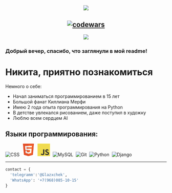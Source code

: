 

<div id="header" align="center">
  <img src="https://i.pinimg.com/originals/52/03/8a/52038aee8e50978dfc20614660c578fb.gif" width="300"/>
</div>


<div align="center">
  
## [![codewars](https://www.codewars.com/users/Glazochek/badges/large)](https://www.codewars.com/users/username) 
![](https://komarev.com/ghpvc/?username=your-github-username)
  
</div>



### Добрый вечер, спасибо, что заглянули в мой readme!
# Никита, приятно познакомиться 
  
 Немного о себе:
  + Начал заниматься программированием в 15 лет
  + Большой фанат Киллиана Мерфи
  + Имею 2 года опыта программирования на Python
  + В детстве увлекался рисованием, даже поступил в художку
  + Люблю всем сердцем AI 

<div>
  
  ## Языки программирования:&nbsp;
  
  <img src="https://uxwing.com/wp-content/themes/uxwing/download/brands-and-social-media/css-icon.png"  title="CSS3" alt="CSS" width="40" height="40"/>&nbsp;
  <img src="https://github.com/devicons/devicon/blob/master/icons/html5/html5-original.svg" title="HTML5" alt="HTML" width="40" height="40"/>&nbsp;
  <img src="https://github.com/devicons/devicon/blob/master/icons/javascript/javascript-original.svg" title="JavaScript" alt="JavaScript" width="40" height="40"/>&nbsp;
  <img src="https://icon-library.com/images/mysql-icon/mysql-icon-3.jpg" title="MySQL"  alt="MySQL" width="40" height="40"/>&nbsp;
  <img src="https://upload.wikimedia.org/wikipedia/commons/thumb/3/3f/Git_icon.svg/2048px-Git_icon.svg.png" title="Git" alt="Git" width="40" height="40"/>&nbsp;
  <img src="https://upload.wikimedia.org/wikipedia/commons/thumb/c/c3/Python-logo-notext.svg/1869px-Python-logo-notext.svg.png" title="Python"  alt="Python" width="40" height="40"/>&nbsp;
  <img src="https://icon-library.com/images/django-icon/django-icon-0.jpg" title="Django" alt="Django" width="40" height="40"/>
</div>

<!-- ## Немного хвастовства:

<div>
  <img src="https://user-images.githubusercontent.com/87608167/225424030-39c53ce0-8170-4db0-ad35-f0be0c3e9156.png" width="250" height="180"/>
  <img src="https://user-images.githubusercontent.com/87608167/225424324-2d094998-871d-4b04-aac6-37a9d432f62f.png" width="250" height="180"/>
  <img src="https://user-images.githubusercontent.com/87608167/225424417-19f75c0d-8bc0-41ff-9e28-973d5be69a67.png" width="250" height="180"/>
  <img src="https://user-images.githubusercontent.com/87608167/225424471-f4b54d80-b836-4e39-9260-a669832752c4.png" width="250" height="180"/>
  <img src="https://user-images.githubusercontent.com/87608167/225424547-5b9e6dda-de68-47ee-8881-c6d43cc931ec.png" width="250" height="180"/>
  <img src="https://user-images.githubusercontent.com/87608167/225424705-1540cd12-ff7d-4240-a23c-d28502e36ba8.png" width="250" height="180"/>
  <img src="https://user-images.githubusercontent.com/87608167/225424746-ceb1cdb4-6c5c-4fd3-b4f2-981cdd5435cf.png" width="250" height="180"/>
  <img src="https://user-images.githubusercontent.com/87608167/225424825-b11cc3d8-c81f-442b-9c64-456525cb96d5.png" width="250" height="180"/>
  <img src="https://user-images.githubusercontent.com/87608167/225424899-a2106f7c-d726-401c-b45f-287d93e567e1.png" width="250" height="180"/>
</div> -->

---
<!-- 
<div id="badges" align="center">
  <a href="your-linkedin-URL">
    <img width="50" height="50" src="https://upload.wikimedia.org/wikipedia/commons/thumb/8/82/Telegram_logo.svg/2048px-Telegram_logo.svg.png" alt="Telegramm"/>
  </a>
  <a href="your-youtube-URL">
    <img width="50" height="50" src="https://cdn.cdnlogo.com/logos/w/35/whatsapp-icon.svg" alt="WhatsApp"/>
  </a>
</div> -->
  
```python
contact = {
  'telegramm':'@Glazxchek',
  'WhatsApp': '+7(968)085-10-15'
}
```
